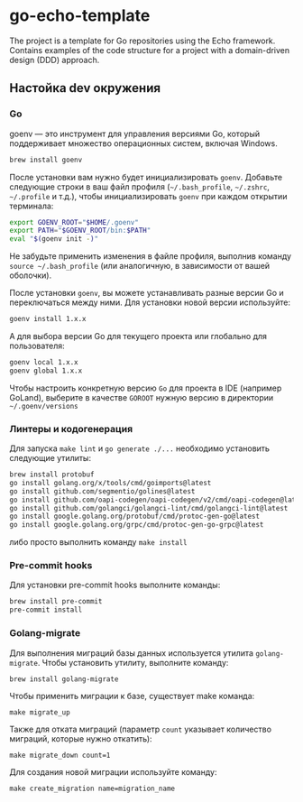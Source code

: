 # go-echo-template

The project is a template for Go repositories using the Echo framework.
Contains examples of the code structure for a project with a domain-driven design (DDD) approach.


## Настойка dev окружения

### Go

goenv — это инструмент для управления версиями Go, который поддерживает множество операционных систем, включая Windows.

```sh
brew install goenv
```

После установки вам нужно будет инициализировать `goenv`. Добавьте следующие строки в ваш файл профиля (`~/.bash_profile`, `~/.zshrc`, `~/.profile` и т.д.), чтобы инициализировать `goenv` при каждом открытии терминала:

```sh
export GOENV_ROOT="$HOME/.goenv"
export PATH="$GOENV_ROOT/bin:$PATH"
eval "$(goenv init -)"
```

Не забудьте применить изменения в файле профиля, выполнив команду `source ~/.bash_profile` (или аналогичную, в зависимости от вашей оболочки).

После установки `goenv`, вы можете устанавливать разные версии Go и переключаться между ними. Для установки новой версии используйте:
```sh
goenv install 1.x.x
```
А для выбора версии Go для текущего проекта или глобально для пользователя:
```sh
goenv local 1.x.x
goenv global 1.x.x
```

Чтобы настроить конкретную версию `Go` для проекта в IDE (например GoLand), выберите в качестве `GOROOT` нужную версию в директории `~/.goenv/versions`

### Линтеры и кодогенерация

Для запуска `make lint` и `go generate ./...` необходимо установить следующие утилиты:

```sh
brew install protobuf
go install golang.org/x/tools/cmd/goimports@latest
go install github.com/segmentio/golines@latest
go install github.com/oapi-codegen/oapi-codegen/v2/cmd/oapi-codegen@latest
go install github.com/golangci/golangci-lint/cmd/golangci-lint@latest
go install google.golang.org/protobuf/cmd/protoc-gen-go@latest
go install google.golang.org/grpc/cmd/protoc-gen-go-grpc@latest
```

либо просто выполнить команду `make install`

### Pre-commit hooks

Для установки pre-commit hooks выполните команды:

```sh
brew install pre-commit
pre-commit install
```

### Golang-migrate

Для выполнения миграций базы данных используется утилита `golang-migrate`.
Чтобы установить утилиту, выполните команду:

```shell
brew install golang-migrate
```

Чтобы применить миграции к базе, существует make команда:

```shell
make migrate_up
```

Также для отката миграций (параметр `count` указывает количество миграций, которые нужно откатить):
```shell
make migrate_down count=1
```

Для создания новой миграции используйте команду:
```shell
make create_migration name=migration_name
```
